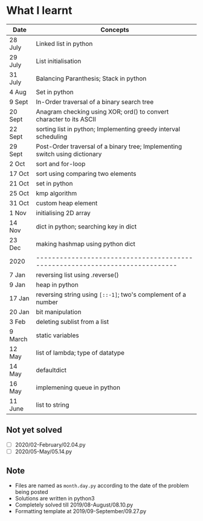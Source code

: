 # What I learnt

| Date    | Concepts                                                                    |
| ------- | --------------------------------------------------------------------------- |
| 28 July | Linked list in python                                                       |
| 29 July | List initialisation                                                         |
| 31 July | Balancing Paranthesis; Stack in python                                      |
| 4 Aug   | Set in python                                                               |
| 9  Sept | In-Order traversal of a binary search tree                                  |
| 20 Sept | Anagram checking using XOR; ord() to convert character to its ASCII         |
| 22 Sept | sorting list in python; Implementing greedy interval scheduling             |
| 29 Sept | Post-Order traversal of a binary tree; Implementing switch using dictionary |
| 2 Oct   | sort and for-loop                                                           |
| 17 Oct  | sort using comparing two elements                                           |
| 21 Oct  | set in python                                                               |
| 25 Oct  | kmp algorithm                                                               |
| 31 Oct  | custom heap element                                                                |
| 1 Nov   | initialising 2D array                                                       |
| 14 Nov  | dict in python; searching key in dict                                       |
| 23 Dec  | making hashmap using python dict                                            |
| 2020    | ----------------------------------------------------------------------------|
| 7 Jan   | reversing list using .reverse()                                             |
| 9 Jan   | heap in python                                                              |
| 17 Jan  | reversing string using `[::-1]`; two's complement of a number               |
| 20 Jan  | bit manipulation                                                            |
| 3 Feb   | deleting sublist from a list                                                |
| 9 March | static variables                                                            |
| 12 May  | list of lambda; type of datatype                                            |
| 14 May  | defaultdict                                                                 |
| 16 May  | implemening queue in python                                                 |
| 11 June | list to string                                                              |

## Not yet solved
- [ ] 2020/02-February/02.04.py
- [ ] 2020/05-May/05.14.py

## Note
* Files are named as `month.day.py` according to the date of the problem being posted
* Solutions are written in python3
* Completely solved till 2019/08-August/08.10.py
* Formatting template at 2019/09-September/09.27.py